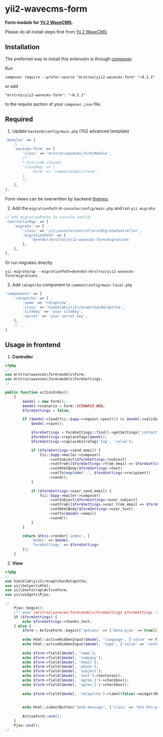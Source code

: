 # yii2-wavecms-form
**Form module for [Yii 2 WaveCMS](https://github.com/mrstroz/yii2-wavecms).** 

Please do all install steps first from [Yii 2 WaveCMS](https://github.com/mrstroz/yii2-wavecms).

Installation
------------

The preferred way to install this extension is through [composer](http://getcomposer.org/download/).

Run

```
composer require --prefer-source "mrstroz/yii2-wavecms-form" "~0.2.1"
```

or add

```
"mrstroz/yii2-wavecms-form": "~0.2.1"
```

to the require section of your `composer.json` file.


Required
--------

1. Update `backend/config/main.php` (Yii2 advanced template) 
```php
'modules' => [
    // ...
    'wavecms-form' => [
        'class' => 'mrstroz\wavecms\form\Module',
        /*
        * Override classes
        'classMap' => [
            'Form' => 'common\models\Form',
        ]
        */
    ],
],

```

Form views can be overwritten by backend [themes](http://www.yiiframework.com/doc-2.0/guide-output-theming.html);

2. Add the `migrationPath` in `console/config/main.php` and run `yii migrate`:

```php
// Add migrationPaths to console config:
'controllerMap' => [
    'migrate' => [
        'class' => 'yii\console\controllers\MigrateController',
        'migrationPath' => [
            '@vendor/mrstroz/yii2-wavecms-form/migrations'
        ],
    ],
],
```

Or run migrates directly

```yii
yii migrate/up --migrationPath=@vendor/mrstroz/yii2-wavecms-form/migrations
```

3. Add `reCaptcha` component to `common/config/main-local.php`

```php
'components' => [
    'reCaptcha' => [
        'name' => 'reCaptcha',
        'class' => 'himiklab\yii2\recaptcha\ReCaptcha',
        'siteKey' => 'your siteKey',
        'secret' => 'your secret key',
    ],
    // ...    
]
```

Usage in frontend
-----------------

1. **Controller**
```php
<?php
// ...
use mrstroz\wavecms\form\models\Form;
use mrstroz\wavecms\form\models\FormSettings;
// ...

public function actionIndex()
    {
        $model = new Form();
        $model->scenario = Form::SCENARIO_WEB;
        $formSettings = false;

        if ($model->load(Yii::$app->request->post()) && $model->validate()) {
            $model->save();

            $formSettings = FormSettings::find()->getSettings('contact')->one();
            $formSettings->replaceTags($model);
            $formSettings->replaceExtraTag('tag', 'value');

            if ($formSettings->send_email) {
                Yii::$app->mailer->compose()
                    ->setSubject($formSettings->subject)
                    ->setFrom([$formSettings->from_email => $formSettings->from_name])
                    ->setHtmlBody($formSettings->text)
                    ->setTo(explode(',', $formSettings->recipient))
                    ->send();
            }
            
            if ($formSettings->user_send_email) {
                Yii::$app->mailer->compose()
                    ->setSubject($formSettings->user_subject)
                    ->setFrom([$formSettings->user_from_email => $formSettings->user_from_name])
                    ->setHtmlBody($formSettings->user_text)
                    ->setTo($model->email)
                    ->send();
            }
        }

        return $this->render('index', [
            'model' => $model,
            'formSettings' => $formSettings
        ]);
    }
```

2. **View**
```php
<?php
// ...
use himiklab\yii2\recaptcha\ReCaptcha;
use yii\helpers\Html;
use yii\bootstrap\ActiveForm;
use yii\widgets\Pjax;

// ...
    Pjax::begin();
    /** @var \mrstroz\wavecms\form\models\FormSettings $formSettings */
    if ($formSettings) {
        echo $formSettings->thanks_text;
    } else {
        $form = ActiveForm::begin(['options' => ['data-pjax' => true]]);
    
        echo Html::activeHiddenInput($model, 'language', ['value' => Yii::$app->language]);
        echo Html::activeHiddenInput($model, 'type', ['value' => 'contact']);
    
        echo $form->field($model, 'name');
        echo $form->field($model, 'company');
        echo $form->field($model, 'email');
        echo $form->field($model, 'phone');
        echo $form->field($model, 'subject');
        echo $form->field($model, 'text')->textarea();
        echo $form->field($model, 'agree_1')->checkbox();
        echo $form->field($model, 'agree_2')->checkbox();
    
        echo $form->field($model, 'reCaptcha')->label(false)->widget(ReCaptcha::class);
    
    
        echo Html::submitButton('Send message', ['class' => 'btn btn-primary']);
    
        ActiveForm::end();
    }
    Pjax::end();
// ...

```




